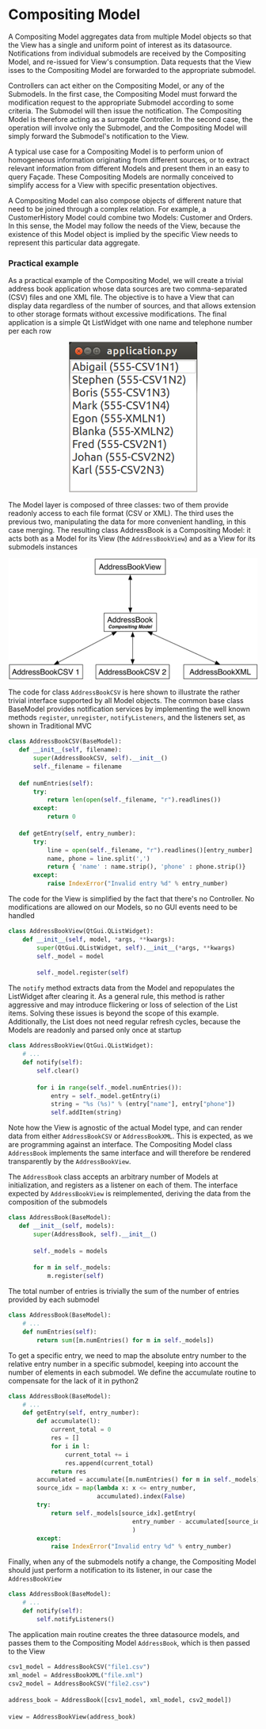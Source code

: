 # Compositing Model

A Compositing Model aggregates data from multiple Model objects so that the
View has a single and uniform point of interest as its datasource.
Notifications from individual submodels are received by the Compositing Model,
and re-issued for View's consumption. Data requests that the View isses to the
Compositing Model are forwarded to the appropriate submodel.

Controllers can act either on the Compositing Model, or any of the Submodels.
In the first case, the Compositing Model must forward the modification request
to the appropriate Submodel according to some criteria. The Submodel will then
issue the notification. The Compositing Model is therefore acting as a
surrogate Controller.  In the second case, the operation will involve only the
Submodel, and the Compositing Model will simply forward the Submodel's
notification to the View.

A typical use case for a Compositing Model is to perform union of homogeneous
information originating from different sources, or to extract relevant
information from different Models and present them in an easy to query Façade.
These Compositing Models are normally conceived to simplify access for a View with
specific presentation objectives. 

A Compositing Model can also compose objects of different nature that need to be joined
through a complex relation. For example, a CustomerHistory Model could combine two Models:
Customer and Orders. In this sense, the Model may follow the needs of the View, because
the existence of this Model object is implied by the specific View needs to represent
this particular data aggregate.


### Practical example

As a practical example of the Compositing Model, we will create a trivial address book application whose data sources are two
comma-separated (CSV) files and one XML file. The objective is to have a View
that can display data regardless of the number of sources, and that allows
extension to other storage formats without excessive modifications. The final
application is a simple Qt ListWidget with one name and telephone number per
each row

<p align="center">
    <img src="images/CompositingModel/compositingmodel-screenshot.png" /> 
</p>

The Model layer is composed of three classes: two of them provide readonly
access to each file format (CSV or XML). The third uses the previous two,
manipulating the data for more convenient handling, in this case merging. The
resulting class AddressBook is a Compositing Model: it acts both as a Model for
its View (the ``AddressBookView``) and as a View for its submodels instances

<p align="center">
    <img src="images/CompositingModel/compositingmodel.png" />
</p>

The code for class ``AddressBookCSV`` is here shown to illustrate the rather
trivial interface supported by all Model objects. The common base class
BaseModel provides notification services by implementing the well known methods
``register``, ``unregister``, ``notifyListeners``, and the listeners set, as shown in Traditional MVC

```python
class AddressBookCSV(BaseModel):
   def __init__(self, filename):
       super(AddressBookCSV, self).__init__()
       self._filename = filename

   def numEntries(self):
       try:
           return len(open(self._filename, "r").readlines())
       except:
           return 0

   def getEntry(self, entry_number):
       try:
           line = open(self._filename, "r").readlines()[entry_number]
           name, phone = line.split(',')
           return { 'name' : name.strip(), 'phone' : phone.strip()}
       except:
           raise IndexError("Invalid entry %d" % entry_number)
```

The code for the View is simplified by the fact that there's no Controller. No
modifications are allowed on our Models, so no GUI events need to be handled

```python
class AddressBookView(QtGui.QListWidget):
    def __init__(self, model, *args, **kwargs):
        super(QtGui.QListWidget, self).__init__(*args, **kwargs)
        self._model = model

        self._model.register(self)
```

The ``notify`` method extracts data from the Model and repopulates the ListWidget after clearing it. As a general rule, this method is rather aggressive and may introduce flickering or loss of selection of the List items. Solving these issues is beyond the scope of this example. Additionally, the List does not need regular refresh cycles, because the Models are readonly and parsed only once at startup

```python
class AddressBookView(QtGui.QListWidget):
    # ...
    def notify(self):
        self.clear()

        for i in range(self._model.numEntries()):
            entry = self._model.getEntry(i)
            string = "%s (%s)" % (entry["name"], entry["phone"])
            self.addItem(string)
```

Note how the View is agnostic of the actual Model type, and can render data from either ``AddressBookCSV`` or ``AddressBookXML``. This is expected, as we are programming against an interface. The Compositing Model class ``AddressBook`` implements the same interface and will therefore be rendered transparently by the ``AddressBookView``. 

The ``AddressBook`` class accepts an arbitrary number of Models at initialization, and registers as a listener on each of them. The interface expected by ``AddressBookView`` is reimplemented, deriving the data from the composition of the submodels 

```python
class AddressBook(BaseModel):
   def __init__(self, models):
       super(AddressBook, self).__init__()

       self._models = models

       for m in self._models:
           m.register(self)
```

The total number of entries is trivially the sum of the number of entries
provided by each submodel 

```python
class AddressBook(BaseModel):
    # ...
    def numEntries(self):
        return sum([m.numEntries() for m in self._models])
```

To get a specific entry, we need to map the absolute entry number to the
relative entry number in a specific submodel, keeping into account the number
of elements in each submodel. We define the accumulate routine to compensate
for the lack of it in python2 

```python
class AddressBook(BaseModel):
    # ...
    def getEntry(self, entry_number):
        def accumulate(l):
            current_total = 0
            res = []
            for i in l:
                current_total += i
                res.append(current_total)
            return res
        accumulated = accumulate([m.numEntries() for m in self._models])
        source_idx = map(lambda x: x <= entry_number,
                         accumulated).index(False)
        try:
            return self._models[source_idx].getEntry(
                                   entry_number - accumulated[source_idx]
                                   )
        except:
            raise IndexError("Invalid entry %d" % entry_number)
```

Finally, when any of the submodels notify a change, the Compositing Model
should just perform a notification to its listener, in our case the
``AddressBookView``

```python
class AddressBook(BaseModel):
    # ...
    def notify(self):
        self.notifyListeners()
```

The application main routine creates the three datasource models, and passes
them to the Compositing Model ``AddressBook``, which is then passed to the View 

```python
csv1_model = AddressBookCSV("file1.csv")
xml_model = AddressBookXML("file.xml")
csv2_model = AddressBookCSV("file2.csv")

address_book = AddressBook([csv1_model, xml_model, csv2_model])

view = AddressBookView(address_book)
```

